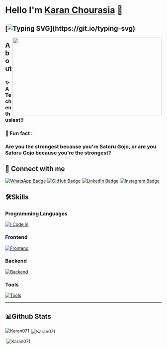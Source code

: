 
# Hello I'm [Karan Chourasia](https://github.com/Karan071) 🎇

## [![Typing SVG](https://readme-typing-svg.demolab.com?font=Fira+Code&pause=1000&width=435&lines=I'm+Full+Stack+Web+Developer;)](https://git.io/typing-svg)


<!--<img src="(https://media.giphy.com/media/oYQ9HRm5Mo7VXeMNVR/giphy.gif" align="right" width="480" height="250">-->
<img src="https://media.giphy.com/media/oYQ9HRm5Mo7VXeMNVR/giphy.gif" align="right" width="480" height="250"> 


## About
### ✨ A Tech enthusiast!!
### 🎲 Fun fact : 
### Are you the strongest because you're Satoru Gojo,  or are you Satoru Gojo because you're the strongest?


## 🚀 Connect with me
[![WhatsApp Badge](https://img.shields.io/badge/WhatsApp-25D366?style=for-the-badge&logo=whatsapp&logoColor=white)](https://wa.me/1234556666)
[![GitHub Badge](https://img.shields.io/badge/GitHub-181717?style=for-the-badge&logo=github&logoColor=white)](https://github.com/Karan071)
[![LinkedIn Badge](https://img.shields.io/badge/LinkedIn-0A66C2?style=for-the-badge&logo=linkedin&logoColor=white)](https://www.linkedin.com/in/Karan-Chourasia/)
[![Instagram Badge](https://img.shields.io/badge/Instagram-E4405F?style=for-the-badge&logo=instagram&logoColor=white)](https://www.instagram.com/karennnspams/)




## 🛠️Skills
### Programming Languages

[![I Code in](https://skillicons.dev/icons?i=c,cpp,java,kotlin,js,dart)](https://github.com/Karan071)

### Frontend
[![Frontend](https://skillicons.dev/icons?i=html,css,bootstrap,js,react,redux)](https://github.com/Karan071)

### Backend
[![Backend](https://skillicons.dev/icons?i=nodejs,express,mongo,mysql,firebase)](https://github.com/Karan071)

### Tools
[![Tools](https://skillicons.dev/icons?i=git,github,linux,androidstudio,vscode,atom)](https://github.com/Karan071)

<hr>

## 📊Github Stats
<p><img align="left" src="https://github-readme-stats.vercel.app/api/top-langs?username=Karan071&langs_count=10&show_icons=true&locale=en&theme=radical" alt="Karan071" /></p>

<p>&nbsp;<img align="center" src="https://github-readme-stats.vercel.app/api?username=Karan071&show_icons=true&locale=en&theme=radical" alt="Karan071" /></p>
 
<p>&nbsp;<img align="center" src="https://github-readme-streak-stats.herokuapp.com/?user=Karan071&theme=radical" alt="Karan071" /></p>

<!--
<h2 align="center">
<img src="https://firebasestorage.googleapis.com/v0/b/storage-2a9f1.appspot.com/o/github-readme-img%2Fparty-parrot.gif?alt=media&token=27a30ea7-24f3-46db-97bd-69351d5411ea" width="31" height="31"/>
<img src="https://firebasestorage.googleapis.com/v0/b/storage-2a9f1.appspot.com/o/github-readme-img%2Fparty-parrot.gif?alt=media&token=27a30ea7-24f3-46db-97bd-69351d5411ea" width="31" height="31"/>
<img src="https://firebasestorage.googleapis.com/v0/b/storage-2a9f1.appspot.com/o/github-readme-img%2Fparty-parrot.gif?alt=media&token=27a30ea7-24f3-46db-97bd-69351d5411ea" width="31" height="31"/>
<img src="https://komarev.com/ghpvc/?username=Karan071&&style=round-square" align="center" />
<img src="https://firebasestorage.googleapis.com/v0/b/storage-2a9f1.appspot.com/o/github-readme-img%2Fparty-parrot-2.gif?alt=media&token=4d7be19e-492c-4f18-9ea2-3773989b2721" width="31" height="31"/>
<img src="https://firebasestorage.googleapis.com/v0/b/storage-2a9f1.appspot.com/o/github-readme-img%2Fparty-parrot-2.gif?alt=media&token=4d7be19e-492c-4f18-9ea2-3773989b2721" width="31" height="31"/>
<img src="https://firebasestorage.googleapis.com/v0/b/storage-2a9f1.appspot.com/o/github-readme-img%2Fparty-parrot-2.gif?alt=media&token=4d7be19e-492c-4f18-9ea2-3773989b2721" width="31" height="31"/>
</h2>

![](https://i.imgur.com/waxVImv.png)
-->
